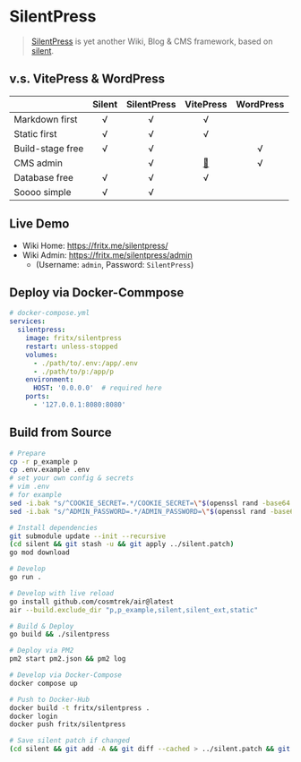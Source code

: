 # SilentPress

> [SilentPress](https://github.com/fritx/silentpress) is yet another Wiki, Blog & CMS framework, based on [silent](https://github.com/fritx/silent).

## v.s. VitePress & WordPress

| | Silent | SilentPress | VitePress | WordPress |
| :-- | :--: | :--: | :--: | :--: |
| Markdown first | √ | √ | √ |  |
| Static first | √ | √ | √ |  |
| Build-stage free | √ | √ |  | √ |
| CMS admin |  | √ | [🔧](https://vitepress.dev/guide/cms) | √ |
| Database free | √ | √ | √ |  |
| Soooo simple | √ | √ |  |  |

## Live Demo

- Wiki Home: https://fritx.me/silentpress/
- Wiki Admin: https://fritx.me/silentpress/admin
  - (Username: `admin`, Password: `SilentPress`)

## Deploy via Docker-Commpose

```yml
# docker-compose.yml
services:
  silentpress:
    image: fritx/silentpress
    restart: unless-stopped
    volumes:
      - ./path/to/.env:/app/.env
      - ./path/to/p:/app/p
    environment:
      HOST: '0.0.0.0'  # required here
    ports:
      - '127.0.0.1:8080:8080'
```

## Build from Source

```sh
# Prepare
cp -r p_example p
cp .env.example .env
# set your own config & secrets
# vim .env
# for example
sed -i.bak "s/^COOKIE_SECRET=.*/COOKIE_SECRET=\"$(openssl rand -base64 32)\"/" .env
sed -i.bak "s/^ADMIN_PASSWORD=.*/ADMIN_PASSWORD=\"$(openssl rand -base64 32)\"/" .env

# Install dependencies
git submodule update --init --recursive
(cd silent && git stash -u && git apply ../silent.patch)
go mod download

# Develop
go run .

# Develop with live reload
go install github.com/cosmtrek/air@latest
air --build.exclude_dir "p,p_example,silent,silent_ext,static"

# Build & Deploy
go build && ./silentpress

# Deploy via PM2
pm2 start pm2.json && pm2 log

# Develop via Docker-Compose
docker compose up

# Push to Docker-Hub
docker build -t fritx/silentpress .
docker login
docker push fritx/silentpress

# Save silent patch if changed
(cd silent && git add -A && git diff --cached > ../silent.patch && git reset .)
```
